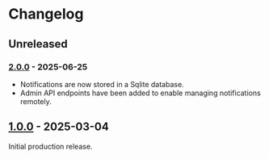 # Changelog

## Unreleased

### [2.0.0] - 2025-06-25

- Notifications are now stored in a Sqlite database.
- Admin API endpoints have been added to enable managing notifications remotely.

## [1.0.0] - 2025-03-04

Initial production release.

[2.0.0]: https://github.com/gaepdit/notifications/releases/tag/v2.0.0
[1.0.0]: https://github.com/gaepdit/notifications/releases/tag/v1.0.0
